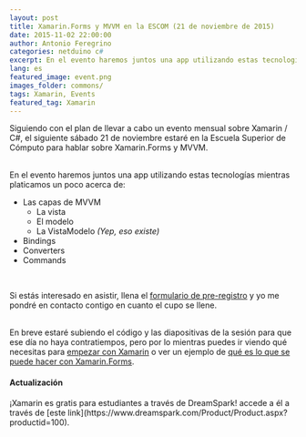 ```yaml
---
layout: post
title: Xamarin.Forms y MVVM en la ESCOM (21 de noviembre de 2015)
date: 2015-11-02 22:00:00
author: Antonio Feregrino
categories: netduino c#
excerpt: En el evento haremos juntos una app utilizando estas tecnologías mientras platicamos un poco acerca de MVVM y cómo implementarlo junto con Xamarin.Forms.
lang: es
featured_image: event.png
images_folder: commons/
tags: Xamarin, Events
featured_tag: Xamarin
---
```


Siguiendo con el plan de llevar a cabo un evento mensual sobre Xamarin / C#, el siguiente sábado 21 de noviembre estaré en la Escuela Superior de Cómputo para hablar sobre Xamarin.Forms y MVVM.  
<br />

En el evento haremos juntos una app utilizando estas tecnologías mientras platicamos un poco acerca de:
<ul>
	<li>Las capas de MVVM
		<ul>
			<li>La vista</li>
			<li>El modelo</li>
			<li>La VistaModelo <i>(Yep, eso existe)</i></li>
		</ul>
	</li>
	<li>Bindings</li>
	<li>Converters</li>
	<li>Commands</li>
</ul>
<br />  

Si estás interesado en asistir, llena el <a class="featured" href="https://docs.google.com/forms/d/1FGnp9yCNf6Z8l5bg6FUc4dsjTbjSHkFdhsZnePt2W70/viewform?entry.674143511&entry.1871918569&entry.1121950287&entry.430851152&entry.1781877703=No" target="_blank">formulario de pre-registro</a> y yo me pondré en contacto contigo en cuanto el cupo se llene.  
<br />  

En breve estaré subiendo el código y las diapositivas de la sesión para que ese día no haya contratiempos, pero por lo mientras puedes ir viendo qué necesitas para <a href="/post/xamarin-como-empiezo">empezar con Xamarin</a> o ver un ejemplo de <a href="/post/charphat-android">qué es lo que se puede hacer con Xamarin.Forms</a>.

<h4>Actualización</h4>  
¡Xamarin es gratis para estudiantes a través de DreamSpark! accede a él a través de [este link](https://www.dreamspark.com/Product/Product.aspx?productid=100).